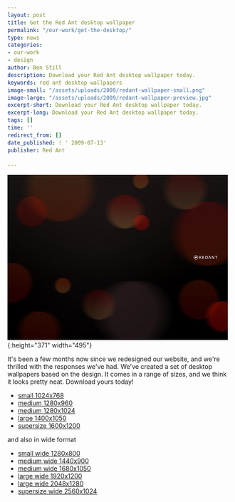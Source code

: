 ```yaml
---
layout: post
title: Get the Red Ant desktop wallpaper
permalink: "/our-work/get-the-desktop/"
type: news
categories:
- our-work
- design
author: Ben Still
description: Download your Red Ant desktop wallpaper today.
keywords: red ant desktop wallpapers
image-small: "/assets/uploads/2009/redant-wallpaper-small.png"
image-large: "/assets/uploads/2009/redant-wallpaper-preview.jpg"
excerpt-short: Download your Red Ant desktop wallpaper today.
excerpt-long: Download your Red Ant desktop wallpaper today.
tags: []
time: ''
redirect_from: []
date_published: ! ' 2009-07-13'
publisher: Red Ant

---
```

![desktops preview](/assets/uploads/2009/redant-wallpaper-preview.jpg){:height="371" width="495"}

It's been a few months now since we redesigned our website, and we're thrilled with the responses we've had. We've created a set of desktop wallpapers based on the design. It comes in a range of sizes, and we think it looks pretty neat. Download yours today!

- [small 1024x768](/assets/uploads/2009/redant-wallpaper-1024x768.jpg)
- [medium 1280x960](/assets/uploads/2009/redant-wallpaper-1280x960.jpg)
- [medium 1280x1024](/assets/uploads/2009/redant-wallpaper-1280x1024.jpg)
- [large 1400x1050](/assets/uploads/2009/redant-wallpaper-1400x1050.jpg)
- [supersize 1600x1200](/assets/uploads/2009/redant-wallpaper-1600x1200.jpg)

and also in wide format

- [small wide 1280x800](/assets/uploads/2009/redant-wallpaper-1280x800.jpg)
- [medium wide 1440x900](/assets/uploads/2009/redant-wallpaper-1440x900.jpg)
- [medium wide 1680x1050](/assets/uploads/2009/redant-wallpaper-1680x1050.jpg)
- [large wide 1920x1200](/assets/uploads/2009/redant-wallpaper-1920x1200.jpg)
- [large wide 2048x1280](/assets/uploads/2009/redant-wallpaper-2048x1280.jpg)
- [supersize wide 2560x1024](/assets/uploads/2009/redant-wallpaper-2560x1024.jpg)